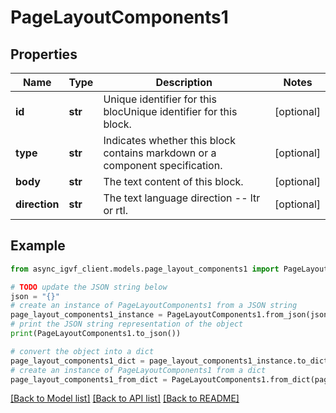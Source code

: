 # PageLayoutComponents1


## Properties

Name | Type | Description | Notes
------------ | ------------- | ------------- | -------------
**id** | **str** | Unique identifier for this blocUnique identifier for this block. | [optional] 
**type** | **str** | Indicates whether this block contains markdown or a component specification. | [optional] 
**body** | **str** | The text content of this block. | [optional] 
**direction** | **str** | The text language direction -- ltr or rtl. | [optional] 

## Example

```python
from async_igvf_client.models.page_layout_components1 import PageLayoutComponents1

# TODO update the JSON string below
json = "{}"
# create an instance of PageLayoutComponents1 from a JSON string
page_layout_components1_instance = PageLayoutComponents1.from_json(json)
# print the JSON string representation of the object
print(PageLayoutComponents1.to_json())

# convert the object into a dict
page_layout_components1_dict = page_layout_components1_instance.to_dict()
# create an instance of PageLayoutComponents1 from a dict
page_layout_components1_from_dict = PageLayoutComponents1.from_dict(page_layout_components1_dict)
```
[[Back to Model list]](../README.md#documentation-for-models) [[Back to API list]](../README.md#documentation-for-api-endpoints) [[Back to README]](../README.md)


